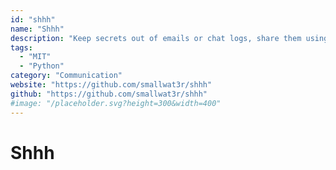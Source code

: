 ```yaml
---
id: "shhh"
name: "Shhh"
description: "Keep secrets out of emails or chat logs, share them using secure links with passphrase and expiration dates."
tags:
  - "MIT"
  - "Python"
category: "Communication"
website: "https://github.com/smallwat3r/shhh"
github: "https://github.com/smallwat3r/shhh"
#image: "/placeholder.svg?height=300&width=400"
---
```


# Shhh
